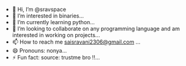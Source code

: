 - 👋 Hi, I’m @sravspace
- 👀 I’m interested in binaries...
- 🌱 I’m currently learning python...
- 💞️ I’m looking to collaborate on any programming language and am interested in working on projects...
- 📫 How to reach me saisravani2306@gmail.com ...
- 😄 Pronouns: nonya...
- ⚡ Fun fact: source: trustme bro !!...

<!---
sravspace/sravspace is a ✨ special ✨ repository because its `README.md` (this file) appears on your GitHub profile.
You can click the Preview link to take a look at your changes.
--->
